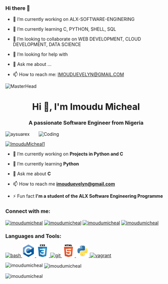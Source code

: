 ### Hi there 👋
- 🔭 I’m currently working on ALX-SOFTWARE-ENGINERING 

- 🌱 I’m currently learning C, PYTHON, SHELL, SQL

- 👯 I’m looking to collaborate on WEB DEVELOPMENT, CLOUD DEVELOPMENT, DATA SCIENCE

- 🤔 I’m looking for help with 

- 💬 Ask me about ...


- 📫 How to reach me: IMOUDUEVELYN@GMAIL.COM


![MasterHead](https://blog.bit.ai/wp-content/uploads/2018/09/How-to-Embed-GitHub-Gists-in-Your-Documents-Blog-Banner.png)
<h1 align="center">Hi 👋, I'm Imoudu Micheal</h1>
<h3 align="center">A passionate Software Engineer from Nigeria</h3>
<img align= "right" alt="Coding" width="400" src="https://cdn.dribbble.com/users/1162077/screenshots/3848914/media/320984a9ca58b3c73274c9259ecf6de8.gif">

<p align="left"> <img src="https://komarev.com/ghpvc/?username=aysuarex&label=Profile%20views&color=0e75b6&style=flat" alt="aysuarex" /> </p>

<p align="left"> <a href="https://twitter.com/ImouduMicheal1" target="blank"><img src="https://img.shields.io/twitter/follow/imoudumicheal1?logo=twitter&style=for-the-badge" alt="ImouduMicheal1" /></a> </p>

- 🔭 I’m currently working on **Projects in Python and C**

- 🌱 I’m currently learning **Python**

- 💬 Ask me about **C**

- 📫 How to reach me **imouduevelyn@gmail.com**

- ⚡ Fun fact **I'm a student of the ALX Software Engineering Programme**

<h3 align="left">Connect with me:</h3>
<p align="left">
<a href="https://twitter.com/ImouduMicheal1" target="blank"><img align="center" src="https://raw.githubusercontent.com/rahuldkjain/github-profile-readme-generator/master/src/images/icons/Social/twitter.svg" alt="imoudumicheal" height="30" width="40" /></a>
<a href="https://linkedin.com/in/imoudumicheal" target="blank"><img align="center" src="https://raw.githubusercontent.com/rahuldkjain/github-profile-readme-generator/master/src/images/icons/Social/linked-in-alt.svg" alt="imoudumicheal" height="30" width="40" /></a>
<a href="https://fb.com/imoudumichealII" target="blank"><img align="center" src="https://raw.githubusercontent.com/rahuldkjain/github-profile-readme-generator/master/src/images/icons/Social/facebook.svg" alt="imoudumicheal" height="30" width="40" /></a>
<a href="https://instagram.com/imoudumicheal" target="blank"><img align="center" src="https://raw.githubusercontent.com/rahuldkjain/github-profile-readme-generator/master/src/images/icons/Social/instagram.svg" alt="imoudumicheal" height="30" width="40" /></a>
</p>

<h3 align="left">Languages and Tools:</h3>
<p align="left"> <a href="https://www.gnu.org/software/bash/" target="_blank" rel="noreferrer"> <img src="https://www.vectorlogo.zone/logos/gnu_bash/gnu_bash-icon.svg" alt="bash" width="40" height="40"/> </a> <a href="https://www.cprogramming.com/" target="_blank" rel="noreferrer"> <img src="https://raw.githubusercontent.com/devicons/devicon/master/icons/c/c-original.svg" alt="c" width="40" height="40"/> </a> <a href="https://www.w3schools.com/css/" target="_blank" rel="noreferrer"> <img src="https://raw.githubusercontent.com/devicons/devicon/master/icons/css3/css3-original-wordmark.svg" alt="css3" width="40" height="40"/> </a> <a href="https://git-scm.com/" target="_blank" rel="noreferrer"> <img src="https://www.vectorlogo.zone/logos/git-scm/git-scm-icon.svg" alt="git" width="40" height="40"/> </a> <a href="https://www.w3.org/html/" target="_blank" rel="noreferrer"> <img src="https://raw.githubusercontent.com/devicons/devicon/master/icons/html5/html5-original-wordmark.svg" alt="html5" width="40" height="40"/> </a> <a href="https://www.python.org" target="_blank" rel="noreferrer"> <img src="https://raw.githubusercontent.com/devicons/devicon/master/icons/python/python-original.svg" alt="python" width="40" height="40"/> </a> <a href="https://www.vagrantup.com/" target="_blank" rel="noreferrer"> <img src="https://www.vectorlogo.zone/logos/vagrantup/vagrantup-icon.svg" alt="vagrant" width="40" height="40"/> </a> </p>

<p><img align="left" src="https://github-readme-stats.vercel.app/api/top-langs?username=aysuarex&show_icons=true&locale=en&layout=compact" alt="imoudumicheal" /></p>

<p>&nbsp;<img align="center" src="https://github-readme-stats.vercel.app/api?username=aysuarex&show_icons=true&locale=en" alt="imoudumicheal" /></p>

<p><img align="center" src="https://github-readme-streak-stats.herokuapp.com/?user=aysuarex&" alt="imoudumicheal" /></p>
